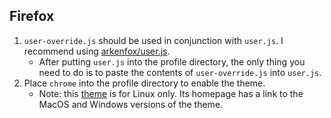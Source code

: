 ## Firefox

1. `user-override.js` should be used in conjunction with `user.js`. I recommend using [arkenfox/user.js](https://github.com/arkenfox/user.js).
   - After putting `user.js` into the profile directory, the only thing you need to do is to paste the contents of `user-override.js` into `user.js`.
2. Place `chrome` into the profile directory to enable the theme.
   - Note: this [theme](https://github.com/vinceliuice/WhiteSur-firefox-theme?tab=readme-ov-file) is for Linux only. Its homepage has a link to the MacOS and Windows versions of the theme.